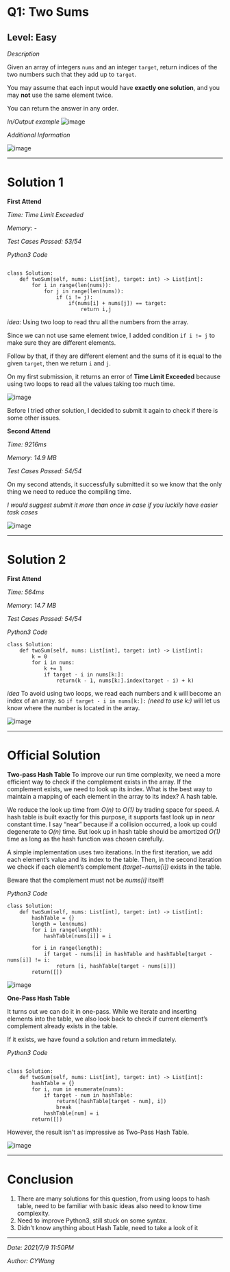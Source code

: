 # Q1: Two Sums

**Level: Easy**
------

*Description*

Given an array of integers `nums` and an integer `target`, return indices of the two numbers such that they add up to `target`.

You may assume that each input would have **exactly one solution**, and you may **not** use the same element twice.

You can return the answer in any order.



*In/Output example*
![image](https://github.com/cywang95/images/blob/main/LeetCode/Q1-TwoSum/InOutPutExamle.png?raw=true)

*Additional Information*

![image](https://github.com/cywang95/images/blob/main/LeetCode/Q1-TwoSum/otherRequirement.png?raw=true)

-----

# Solution 1

**First Attend**

*Time: Time Limit Exceeded*

*Memory: -*

*Test Cases Passed: 53/54*



*Python3 Code*

```Python3

class Solution:
    def twoSum(self, nums: List[int], target: int) -> List[int]:
        for i in range(len(nums)):
            for j in range(len(nums)):
                if (i != j):
                    if(nums[i] + nums[j]) == target:
                        return i,j

```




*idea:*
Using two loop to read thru all the numbers from the array.

Since we can not use same element twice, I added condition `if i != j` to make
sure they are different elements.

Follow by that, if they are different element and the sums of it is equal to the
given `target`, then we return `i` and `j`.

On my first submission, it returns an error of **Time Limit Exceeded** because
using two loops to read all the values taking too much time.

![image](https://github.com/cywang95/images/blob/main/LeetCode/Q1-TwoSum/SolutionError.png?raw=true)

Before I tried other solution, I decided to submit it again to check if there is
some other issues.


**Second Attend**

*Time: 9216ms*

*Memory: 14.9 MB*

*Test Cases Passed: 54/54*


On my second attends, it successfully submitted it so we know that the only
thing we need to reduce the compiling time.


*I would suggest submit it more than once in case if you luckily have easier task cases*


![image](https://github.com/cywang95/images/blob/main/LeetCode/Q1-TwoSum/DoubleCheck.png?raw=true)

----

# Solution 2

**First Attend**

*Time: 564ms*

*Memory: 14.7 MB*

*Test Cases Passed: 54/54*


*Python3 Code*

```Python3
class Solution:
    def twoSum(self, nums: List[int], target: int) -> List[int]:
        k = 0
        for i in nums:
            k += 1
            if target - i in nums[k:]:
                return(k - 1, nums[k:].index(target - i) + k)

```


*idea*
To avoid using two loops, we read each numbers and k will become an index of an
array. so `if target - i in nums[k:]:` *(need to use k:)* will let us know where
the number is located in the array.

![image](https://github.com/cywang95/images/blob/main/LeetCode/Q1-TwoSum/S2result.png?raw=true)

------

# Official Solution

**Two-pass Hash Table**
To improve our run time complexity, we need a more efficient way to check if the complement exists in the array.
If the complement exists, we need to look up its index. What is the best way to maintain a mapping of each element in the array to its index? A hash table.

We reduce the look up time from *O(n)* to *O(1)* by trading space for speed. A hash table is built exactly for this purpose, it supports fast look up in *near* constant time. I say “near” because if a collision occurred, a look up could degenerate to *O(n)* time. But look up in hash table should be amortized *O(1)* time as long as the hash function was chosen carefully.

A simple implementation uses two iterations. In the first iteration, we add each element’s value and its index to the table. Then, in the second iteration we check if each element’s complement *(target−nums[i])* exists in the table.

Beware that the complement must not be *nums[i]* itself!




*Python3 Code*

```Python3
class Solution:
    def twoSum(self, nums: List[int], target: int) -> List[int]:
        hashTable = {}
        length = len(nums)
        for i in range(length):
            hashTable[nums[i]] = i

        for i in range(length):
            if target - nums[i] in hashTable and hashTable[target - nums[i]] != i:
                return [i, hashTable[target - nums[i]]]
        return([])
```

![image](https://github.com/cywang95/images/blob/main/LeetCode/Q1-TwoSum/twoPassHashTableResult.png?raw=true)





**One-Pass Hash Table**

It turns out we can do it in one-pass. While we iterate and inserting elements into the table, we also look back to check if current element’s complement already exists in the table.

If it exists, we have found a solution and return immediately.


*Python3 Code*
```Python3

class Solution:
    def twoSum(self, nums: List[int], target: int) -> List[int]:
        hashTable = {}
        for i, num in enumerate(nums):
            if target - num in hashTable:
                return([hashTable[target - num], i])
                break
            hashTable[num] = i
        return([])
```

However, the result isn't as impressive as Two-Pass Hash Table.


![image](https://github.com/cywang95/images/blob/main/LeetCode/Q1-TwoSum/OnePassHashTable.png?raw=true)



-----

# Conclusion

1. There are many solutions for this question, from using loops to hash table,
need to be familiar with basic ideas also need to know time complexity.
2. Need to improve Python3, still stuck on some syntax.
3. Didn't know anything about Hash Table, need to take a look of it

-----
*Date: 2021/7/9 11:50PM*

*Author: CYWang*
